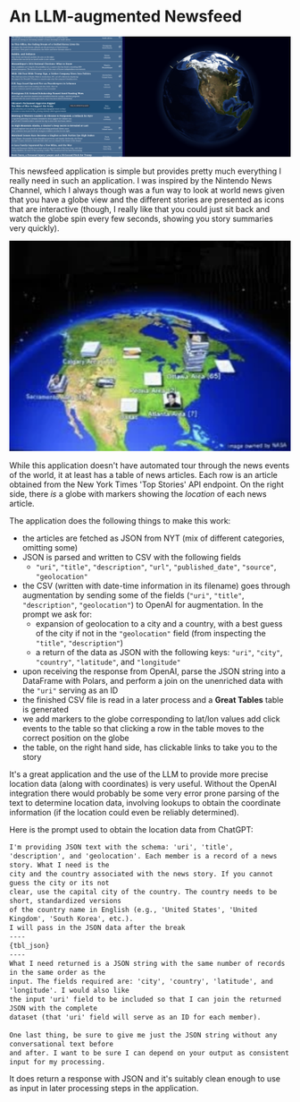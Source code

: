 # An LLM-augmented Newsfeed

![View of Application](application_view.png)

This newsfeed application is simple but provides pretty much everything I really need in such an application.
I was inspired by the Nintendo News Channel, which I always though was a fun way to look at world news given
that you have a globe view and the different stories are presented as icons that are interactive (though, I
really like that you could just sit back and watch the globe spin every few seconds, showing you story summaries
very quickly).

![Nintendo News Channel, the inspiration for this](nintendo_news_channel.png)

While this application doesn't have automated tour through the news events of the world, it
at least has a table of news articles. Each row is an article obtained from the New York Times
'Top Stories' API endpoint. On the right side, there *is* a globe with markers showing the
*location* of each news article.

The application does the following things to make this work:

- the articles are fetched as JSON from NYT (mix of different categories, omitting some)
- JSON is parsed and written to CSV with the following fields
    * `"uri"`, `"title"`, `"description"`, `"url"`, `"published_date"`, `"source"`, `"geolocation"`
- the CSV (written with date-time information in its filename) goes through augmentation by sending some of the fields (`"uri"`, `"title"`, `"description"`, `"geolocation"`) to OpenAI for augmentation. In the prompt we ask for:
    * expansion of geolocation to a city and a country, with a best guess of the city if not in the `"geolocation"` field (from inspecting the `"title"`, `"description"`)
    * a return of the data as JSON with the following keys: `"uri"`, `"city"`, `"country"`, `"latitude"`, and `"longitude"`
- upon receiving the response from OpenAI, parse the JSON string into a DataFrame with Polars, and perform a join on the unenriched data with the `"uri"` serving as an ID
- the finished CSV file is read in a later process and a **Great Tables** table is generated
- we add markers to the globe corresponding to lat/lon values add click events to the table so that clicking a row in the table moves to the correct position on the globe
- the table, on the right hand side, has clickable links to take you to the story

It's a great application and the use of the LLM to provide more precise location data (along with coordinates) is very useful. Without the OpenAI integration there would probably be some very error prone parsing of the text to determine location data, involving lookups to obtain the coordinate information (if the location could even be reliably determined).

Here is the prompt used to obtain the location data from ChatGPT:

```
I'm providing JSON text with the schema: 'uri', 'title',
'description', and 'geolocation'. Each member is a record of a news story. What I need is the
city and the country associated with the news story. If you cannot guess the city or its not
clear, use the capital city of the country. The country needs to be short, standardized versions
of the country name in English (e.g., 'United States', 'United Kingdom', 'South Korea', etc.).
I will pass in the JSON data after the break
----
{tbl_json}
----
What I need returned is a JSON string with the same number of records in the same order as the
input. The fields required are: 'city', 'country', 'latitude', and 'longitude'. I would also like
the input 'uri' field to be included so that I can join the returned JSON with the complete
dataset (that 'uri' field will serve as an ID for each member).

One last thing, be sure to give me just the JSON string without any conversational text before
and after. I want to be sure I can depend on your output as consistent input for my processing.
```

It does return a response with JSON and it's suitably clean enough to use as input in later
processing steps in the application.
